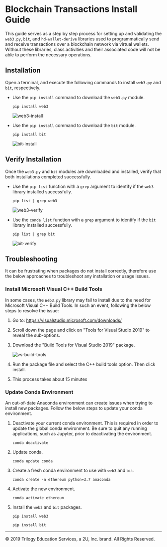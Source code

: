 # Blockchain Transactions Install Guide

This guide serves as a step by step process for setting up and validating the `web3.py`, `bit`, and `hd-wallet-derive` libraries used to programmatically send and receive transactions over a blockchain network via virtual wallets. Without these libraries, class activities and their associated code will not be able to perform the necessary operations.

## Installation

Open a terminal, and execute the following commands to install `web3.py` and `bit`, respectively.

* Use the `pip install` command to download the `web3.py` module.

  ```shell
  pip install web3
  ```

  ![web3-install](Images/web3-install.png)

* Use the `pip install` command to download the `bit` module.

  ```shell
  pip install bit
  ```

  ![bit-install](Images/bit-install.png)

## Verify Installation

Once the `web3.py` and `bit` modules are downloaded and installed, verify that both installations completed successfully.

* Use the `pip list` function with a `grep` argument to identify if the `web3` library installed successfully.

  ```shell
  pip list | grep web3
  ```

  ![web3-verify](Images/web3-verify.png)

* Use the `conda list` function with a `grep` argument to identify if the `bit` library installed successfully.

  ```shell
  pip list | grep bit
  ```

  ![bit-verify](Images/bit-verify.png)

## Troubleshooting

It can be frustrating when packages do not install correctly, therefore use the below approaches to troubleshoot any installation or usage issues.

### Install Microsoft Visual C++ Build Tools

In some cases, the `Web3.py` library may fail to install due to the need for Microsoft Visual C++ Build Tools. In such an event, following the below steps to resolve the issue:

1. Go to: https://visualstudio.microsoft.com/downloads/

2. Scroll down the page and click on "Tools for Visual Studio 2019" to reveal the sub-options.

3. Download the "Build Tools for Visual Studio 2019" package.

    ![vs-build-tools](Images/vs-build-tools.png)

4. Run the package file and select the C++ build tools option. Then click install.

5. This process takes about 15 minutes

### Update Conda Environment

An out-of-date Anaconda environment can create issues when trying to install new packages. Follow the below steps to update your conda environment.

1. Deactivate your current conda environment. This is required in order to update the global conda environment. Be sure to quit any running applications, such as Jupyter, prior to deactivating the environment.

    ```shell
    conda deactivate
    ```

2. Update conda.

    ```shell
    conda update conda
    ```

3. Create a fresh conda environment to use with `web3` and `bit`.

    ```shell
    conda create -n ethereum python=3.7 anaconda
    ```

4. Activate the new environment.

    ```shell
    conda activate ethereum
    ```

5. Install the `web3` and `bit` packages.

    ```shell
    pip install web3
    ```

    ```shell
    pip install bit
    ```

---

© 2019 Trilogy Education Services, a 2U, Inc. brand. All Rights Reserved.
